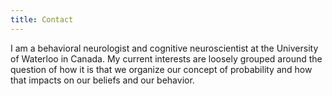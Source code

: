 ```yaml
---
title: Contact
---
```

I am a behavioral neurologist and cognitive neuroscientist at the University of Waterloo in Canada. My current interests are loosely grouped around the question of how it is that we organize our concept of probability and how that impacts on our beliefs and our behavior.

 
